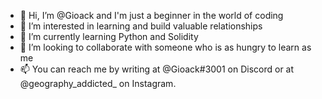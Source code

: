 - 👋 Hi, I’m @Gioack and I'm just a beginner in the world of coding
- 👀 I’m interested in learning and build valuable relationships 
- 🌱 I’m currently learning Python and Solidity
- 💞️ I’m looking to collaborate with someone who is as hungry to learn as me
- 📫 You can reach me by writing at @Gioack#3001 on Discord or at @geography_addicted_ on Instagram.

<!---
Gioack/Gioack is a ✨ special ✨ repository because its `README.md` (this file) appears on your GitHub profile.
You can click the Preview link to take a look at your changes.
--->
